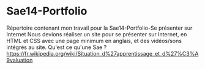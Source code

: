 # Sae14-Portfolio
Répertoire contenant mon travail pour la Sae14-Portfolio-Se présenter sur Internet
Nous devions réaliser un site pour se présenter sur Internet, en HTML et CSS avec une page minimum en anglais, et des vidéos/sons intégrés au site.
Qu'est ce qu'une Sae ? https://fr.wikipedia.org/wiki/Situation_d%27apprentissage_et_d%27%C3%A9valuation
